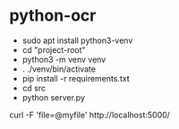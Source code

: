 # python-ocr

* sudo apt install python3-venv
* cd "project-root"
* python3 -m venv venv
* . ./venv/bin/activate
* pip install -r requirements.txt
* cd src
* python server.py

curl -F 'file=@myfile' http://localhost:5000/
